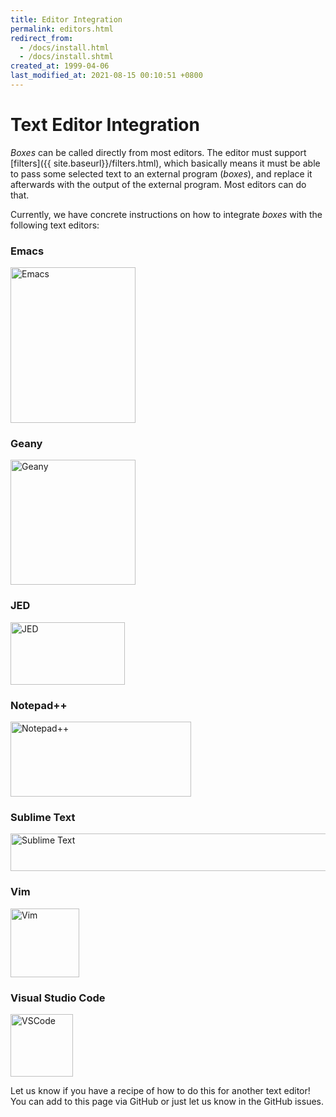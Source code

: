 ```yaml
---
title: Editor Integration
permalink: editors.html
redirect_from:
  - /docs/install.html
  - /docs/install.shtml
created_at: 1999-04-06
last_modified_at: 2021-08-15 00:10:51 +0800
---
```


# Text Editor Integration

*Boxes* can be called directly from most editors. The editor must support [filters]({{ site.baseurl}}/filters.html),
which basically means it must be able to pass some selected text to an external program (*boxes*), and replace it
afterwards with the output of the external program. Most editors can do that.

Currently, we have concrete instructions on how to integrate *boxes* with the following text editors:

### Emacs

<a href="{{ site.baseurl }}/editors-emacs.html"><img src="{{ site.baseurl }}/images/emacs-logo.png"
   class="img-fluid ml-lg-5" width="200" height="249" alt="Emacs" /></a>


### Geany

<a href="{{ site.baseurl }}/editors-geany.html"><img src="{{ site.baseurl }}/images/geany-logo.png"
   class="img-fluid ml-lg-5" width="200" height="200" alt="Geany" /></a>


### JED

<a href="{{ site.baseurl }}/editors-jed.html"><img src="{{ site.baseurl }}/images/jed-logo.png"
   class="img-fluid ml-lg-5" width="183" height="100" alt="JED" /></a>


### Notepad++

<a href="{{ site.baseurl }}/editors-notepadplusplus.html"><img src="{{ site.baseurl }}/images/notepadplusplus-logo.png"
   class="img-fluid ml-lg-5" width="289" height="120" alt="Notepad++" /></a>


### Sublime Text

<a href="{{ site.baseurl }}/editors-sublime.html"><img src="{{ site.baseurl }}/images/sublimetext-logo.png"
   class="img-fluid ml-lg-5" width="512" height="60" alt="Sublime Text" /></a>


### Vim

<a href="{{ site.baseurl }}/editors-vim.html"><img src="{{ site.baseurl }}/images/vim-logo.png"
   class="img-fluid ml-lg-5" width="110" height="110" alt="Vim" /></a>


### Visual Studio Code

<a href="{{ site.baseurl }}/editors-vscode.html"><img src="{{ site.baseurl }}/images/vscode-logo.png"
   class="img-fluid ml-lg-5" width="100" height="100" alt="VSCode" /></a>


Let us know if you have a recipe of how to do this for another text editor! You can add to this page via GitHub or just
let us know in the GitHub issues.
